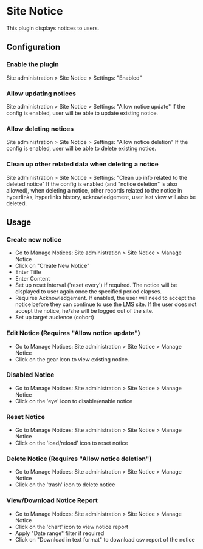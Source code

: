 # Site Notice
This plugin displays notices to users.

## Configuration 

### Enable the plugin
Site administration > Site Notice > Settings: "Enabled"

### Allow updating notices
Site administration > Site Notice > Settings: "Allow notice update"
If the config is enabled, user will be able to update existing notice.


### Allow deleting notices
Site administration > Site Notice > Settings: "Allow notice deletion"
If the config is enabled, user will be able to delete existing notice.

### Clean up other related data when deleting a notice
Site administration > Site Notice > Settings: "Clean up info related to the deleted notice"
If the config is enabled (and "notice deletion" is also allowed), when deleting a notice, other records related to the notice
 in hyperlinks, hyperlinks history, acknowledgement, user last view will also be deleted.

## Usage

### Create new notice
* Go to Manage Notices: Site administration > Site Notice > Manage Notice
* Click on "Create New Notice"
* Enter Title
* Enter Content
* Set up reset interval ('reset every') if required. The notice will be displayed to user again once the specified period elapses.
* Requires Acknowledgement. If enabled, the user will need to accept the notice before they can continue to use the LMS site.
If the user does not accept the notice, he/she will be logged out of the site.
* Set up target audience (cohort) 

### Edit Notice (Requires "Allow notice update")
* Go to Manage Notices: Site administration > Site Notice > Manage Notice
* Click on the gear icon to view existing notice.

### Disabled Notice
* Go to Manage Notices: Site administration > Site Notice > Manage Notice
* Click on the 'eye' icon to disable/enable notice

### Reset Notice
* Go to Manage Notices: Site administration > Site Notice > Manage Notice
* Click on the 'load/reload' icon to reset notice

### Delete Notice (Requires "Allow notice deletion")
* Go to Manage Notices: Site administration > Site Notice > Manage Notice
* Click on the 'trash' icon to delete notice

### View/Download Notice Report
* Go to Manage Notices: Site administration > Site Notice > Manage Notice
* Click on the 'chart' icon to view notice report
* Apply "Date range" filter if required
* Click on "Download in text format" to download csv report of the notice
